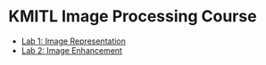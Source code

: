 # KMITL Image Processing Course

- [Lab 1: Image Representation](./Lab1_image-representation)
- [Lab 2: Image Enhancement](./Lab2_Image-Enhancement/)